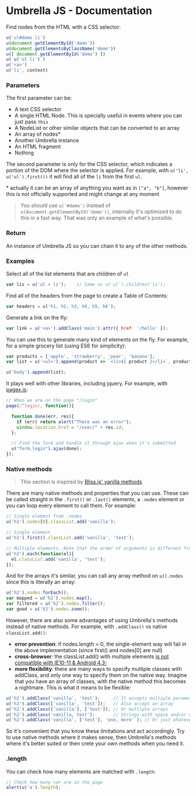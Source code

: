 # Umbrella JS - Documentation

Find nodes from the HTML with a CSS selector:

```js
u('ul#demo li')
u(document.getElementById('demo'))
u(document.getElementsByClassName('demo'))
u([ document.getElementById('demo') ])
u( u('ul li') )
u('<a>')
u('li', context)
```


### Parameters

The first parameter can be:

- A text CSS selector
- A single HTML Node. This is specially useful in events where you can just pass `this`
- A NodeList or other similar objects that can be converted to an array
- An array of nodes*
- Another Umbrella instance
- An HTML fragment
- Nothing

The second parameter is only for the CSS selector, which indicates a portion of the DOM where the selector is applied. For example, with `u('li', u('ul').first())` it will find all of the `li` from the first `ul`.


\* actually it can be an array of anything you want as in `["a", "b"]`, however this is not officially supported and might change at any moment

> You *should* use `u('#demo')` instead of `u(document.getElementById('demo'))`, internally it's optimized to do this in a fast way. That was only an example of what's possible.


### Return

An instance of Umbrella JS so you can chain it to any of the other methods.



### Examples

Select all of the list elements that are children of `ul`

```js
var lis = u('ul > li');    // Same as u('ul').children('li');
```

Find all of the headers from the page to create a Table of Contents:

```js
var headers = u('h1, h2, h3, h4, h5, h6');
```

Generate a link on the fly:

```js
var link = u('<a>').addClass('main').attr({ href: '/hello' });
```

You can use this to generate many kind of elements on the fly. For example, for a simple grocery list (using ES6 for simplicity):

```js
var products = ['apple', 'strawberry', 'pear', 'banana'];
var list = u('<ul>').append(product => `<li>${ product }</li>`, products);

u('body').append(list);
```


It plays well with other libraries, including jquery. For example, with [pagex.js](http://github.com/franciscop/pagex):

```js
// When we are on the page "/login"
page(/^login/, function(){

  function done(err, res){
    if (err) return alert("There was an error");
    window.location.href = "/user/" + res.id;
  };

  // Find the form and handle it through ajax when it's submitted
  u("form.login").ajax(done);
});
```



### Native methods

> This section is inspired by [Bliss.js' vanilla methods](http://blissfuljs.com/docs.html#vanilla)

There are many native methods and properties that you can use. These can be called straight in the `.first()` or `.last()` elements, a `.nodes` element or you can loop every element to call them. For example:

```js
// Single element from .nodes
u('h1').nodes[0].classList.add('vanilla');

// Single element
u('h1').first().classList.add('vanilla', 'test');

// Multiple elements. Note that the order of arguments is different from jquery (it's standard order)
u('h2').each(function(el){
  el.classList.add('vanilla', 'test');
});
```

And for the arrays it's similar, you can call any array method on `u().nodes` since this is literally an array:

```js
u('h2').nodes.forEach();
var mapped = u('h2').nodes.map();
var filtered = u('h2').nodes.filter();
var good = u('h2').nodes.some();
```

However, there are also some advantages of using Umbrella's methods instead of native methods. For example, with `.addClass()` vs native `classList.add()`:

- **error prevention**: if nodes.length = 0, the single-element way will fail in the above implementation (since first() and nodes[0] are null)
- **cross-browser**: the classList.add() with multiple elements [is not compatible with IE10-11 & Android 4.3-](http://caniuse.com/#search=classList)
- **more flexibility**: there are many ways to specify multiple classes with addClass, and only one way to specify them on the native way. Imagine that you have an array of classes, with the native method this becomes a nightmare. This is what it means to be flexible:

```js
u('h2').addClass('vanilla', 'test');     // It accepts multiple parameters
u('h2').addClass(['vanilla', 'test']);   // Also accept an array
u('h2').addClass(['vanilla'], ['test']); // Or multiple arrays
u('h2').addClass('vanilla, test');       // Strings with space and/or comma
u('h2').addClass('vanilla', ['test'], 'one, more' ); // Or just whatever
```

So it's convenient that you know these limitations and act accordingly. Try to use native methods where it makes sense, then Umbrella's methods where it's better suited or then crete your own methods when you need it.



### .length

You can check how many elements are matched with `.length`:

```js
// Check how many <a> are in the page
alert(u('a').length);
```
